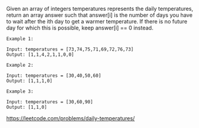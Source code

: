 Given an array of integers temperatures represents the daily temperatures, return an array answer such that answer[i] is the number of days you have to wait after the ith day to get a warmer temperature. If there is no future day for which this is possible, keep answer[i] == 0 instead.

```
Example 1:

Input: temperatures = [73,74,75,71,69,72,76,73]
Output: [1,1,4,2,1,1,0,0]
```

```
Example 2:

Input: temperatures = [30,40,50,60]
Output: [1,1,1,0]
```

```
Example 3:

Input: temperatures = [30,60,90]
Output: [1,1,0]
```

https://leetcode.com/problems/daily-temperatures/